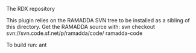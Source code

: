 The RDX repository

This plugin relies on the RAMADDA SVN tree to be installed as a sibling of this  directory. 
Get the RAMADDA source with:
svn checkout svn://svn.code.sf.net/p/ramadda/code/ ramadda-code

To build run:
ant
